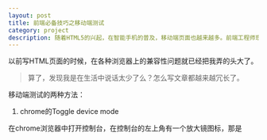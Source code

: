 ```yaml
---
layout: post
title: 前端必备技巧之移动端测试
category: project
description: 随着HTML5的兴起，在智能手机的普及，移动端页面也越来越多。前端工程师现在不但要解决各种浏览器的兼容性问题，各种屏幕的分辨率问题，还有移动端的页面自适应问题。这样的话在各种移动设备上做页面的调试也就非常重要了，本文将介绍两种在移动端测试的方法。
---
```


以前写HTML页面的时候，在各种浏览器上的兼容性问题就已经把我弄的头大了。

> 算了，发现我是在生活中说话太少了么？怎么写文章都越来越冗长了。

移动端测试的两种方法：
1. chrome的Toggle device mode

在chrome浏览器中打开控制台，在控制台的左上角有一个放大镜图标，那是